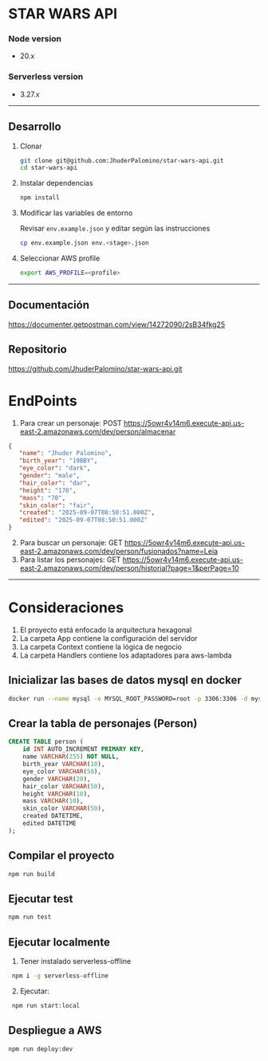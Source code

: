 # STAR WARS API

### Node version

- 20.x

### Serverless version

- 3.27.x

---

## Desarrollo

1. Clonar

   ```bash
   git clone git@github.com:JhuderPalomino/star-wars-api.git
   cd star-wars-api
   ```

2. Instalar dependencias

   ```bash
   npm install
   ```

3. Modificar las variables de entorno

   Revisar `env.example.json` y editar según las instrucciones

   ```bash
   cp env.example.json env.<stage>.json
   ```

4. Seleccionar AWS profile

   ```bash
   export AWS_PROFILE=<profile>
   ```

---

## Documentación

https://documenter.getpostman.com/view/14272090/2sB34fkg25

## Repositorio

https://github.com/JhuderPalomino/star-wars-api.git

# EndPoints

1. Para crear un personaje: POST https://5owr4v14m6.execute-api.us-east-2.amazonaws.com/dev/person/almacenar

```Json
{
   "name": "Jhuder Palomino",
   "birth_year": "19BBY",
   "eye_color": "dark",
   "gender": "male",
   "hair_color": "dar",
   "height": "170",
   "mass": "70",
   "skin_color": "fair",
   "created": "2025-09-07T08:50:51.000Z",
   "edited": "2025-09-07T08:50:51.000Z"
}
```

2. Para buscar un personaje: GET https://5owr4v14m6.execute-api.us-east-2.amazonaws.com/dev/person/fusionados?name=Leia
3. Para listar los personajes: GET https://5owr4v14m6.execute-api.us-east-2.amazonaws.com/dev/person/historial?page=1&perPage=10

---

# Consideraciones

1. El proyecto está enfocado la arquitectura hexagonal
2. La carpeta App contiene la configuración del servidor
3. La carpeta Context contiene la lógica de negocio
4. La carpeta Handlers contiene los adaptadores para aws-lambda

## Inicializar las bases de datos mysql en docker

```bash
docker run --name mysql -e MYSQL_ROOT_PASSWORD=root -p 3306:3306 -d mysql:8.0.22
```

## Crear la tabla de personajes (Person)

```sql
CREATE TABLE person (
    id INT AUTO_INCREMENT PRIMARY KEY,
    name VARCHAR(255) NOT NULL,
    birth_year VARCHAR(10),
    eye_color VARCHAR(50),
    gender VARCHAR(20),
    hair_color VARCHAR(50),
    height VARCHAR(10),
    mass VARCHAR(10),
    skin_color VARCHAR(50),
    created DATETIME,
    edited DATETIME
);
```

## Compilar el proyecto

```bash
npm run build
```

## Ejecutar test

```bash
npm run test
```

## Ejecutar localmente

1. Tener instalado serverless-offline

```bash
 npm i -g serverless-offline
```

2. Ejecutar:

```bash
 npm run start:local
```

## Despliegue a AWS

```bash
npm run deploy:dev
```
